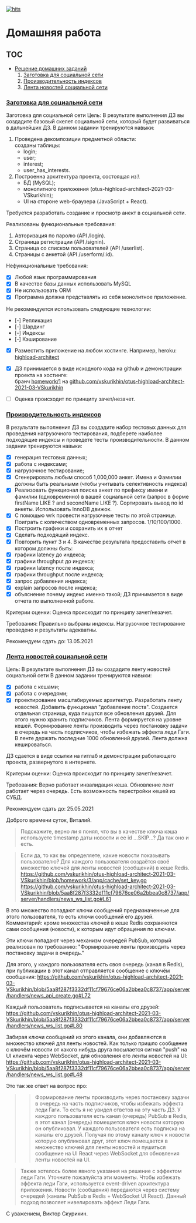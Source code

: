 [![hits](https://hits.deltapapa.io/github/vskurikhin/otus-highload-architect-2021-03-VSkurikhin.svg)](https://hits.deltapapa.io)

# Домашняя работа

## TOC

- [Решение домашних заданий](solutions_of_homework.md)
  1. [Заготовка для социальной сети](solutions_of_homework.md#заготовка-для-социальной-сети)
  2. [Производительность индексов](solutions_of_homework.md#производительность-индексов)
  3. [Лента новостей социальной сети](homeworks.md#лента-новостей-социальной-сети)

### [Заготовка для социальной сети](solutions_of_homework.md#заготовка-для-социальной-сети)

Заготовка для социальной сети
Цель:
В результате выполнения ДЗ вы создадите базовый скелет социальной сети, который будет развиваться в дальнейших ДЗ. В данном задании тренируются навыки:

1. Проведена декомпозиции предметной области:\
   созданы таблицы:
   - login;
   - user;
   - interest;
   - user_has_interests.
1. Построенна архитектура проекта, состоящая из:\
   - БД (MySQL);
   - монолитного приложения (otus-highload-architect-2021-03-VSkurikhin);
   - UI на стороне web-браузера (JavaScript + React).

Требуется разработать создание и просмотр анект в социальной сети.

Реализованы функциональные требования:

1. Авторизация по паролю (API /login).
1. Страница регистрации (API /signin).
1. Страницa со списком пользователей (API /userlist).
1. Страницы с анкетой (API /userform/:id).

Нефункциональные требования:
- [x] Любой язык программирования
- [x] В качестве базы данных использовать MySQL
- [x] Не использовать ORM
- [x] Программа должна представлять из себя монолитное приложение.

Не рекомендуется использовать следующие технологии:

- [-] Репликация
- [-] Шардинг
- [-] Индексы
- [-] Кэширование

- [x] Разместить приложение на любом хостинге. Например, heroku:\
  [highload-architect](https://highload-architect.herokuapp.com)
- [x] ДЗ принимается в виде исходного кода на github и демонстрации проекта на хостинге:\
  бранч [homework/1](https://github.com/vskurikhin/otus-highload-architect-2021-03-VSkurikhin/tree/homework/1) на [github.com/vskurikhin/otus-highload-architect-2021-03-VSkurikhin](https://github.com/vskurikhin/otus-highload-architect-2021-03-VSkurikhin)

- [ ] Оценка происходит по принципу зачет/незачет.

### [Производительность индексов](homeworks.md#производительность-индексов)

В результате выполнения ДЗ вы создадите набор тестовых данных для проведения нагрузочного тестирования, подберете наиболее подходящие индексы и проведете тесты производительности. В данном задании тренируются навыки:

- [x] генерация тестовых данных;
- [x] работа с индексами;
- [x] нагрузочное тестирование;
- [x] Сгенерировать любым способ 1,000,000 анкет. Имена и Фамилии должны быть реальными (чтобы учитывать селективность индекса)
- [x] Реализовать функционал поиска анкет по префиксу имени и фамилии (одновременно) в вашей социальной сети (запрос в форме firstName LIKE ? and secondName LIKE ?). Сортировать вывод по id анкеты. Использовать InnoDB движок.
- [x] С помощью wrk провести нагрузочные тесты по этой странице. Поиграть с количеством одновременных запросов. 1/10/100/1000.
- [x] Построить графики и сохранить их в отчет
- [x] Сделать подходящий индекс.
- [x] Повторить пункт 3 и 4.
  В качестве результата предоставить отчет в котором должны быть:
- [x] графики latency до индекса;
- [x] графики throughput до индекса;
- [x] графики latency после индекса;
- [x] графики throughput после индекса;
- [x] запрос добавления индекса;
- [x] explain запросов после индекса;
- [x] объяснение почему индекс именно такой;
  ДЗ принимается в виде отчета по выполненной работе.

Критерии оценки:
Оценка происходит по принципу зачет/незачет.

Требования: Правильно выбраны индексы. Нагрузочное тестирование проведено и результаты адекватны.

Рекомендуем сдать до: 13.05.2021

### [Лента новостей социальной сети](homeworks.md#лента-новостей-социальной-сети)

Цель:
В результате выполнения ДЗ вы создадите ленту новостей социальной сети В данном задании тренируются навыки:

- [x] работа с кешами;
- [x] работа с очередями;
- [x] проектирование масштабируемых архитектур.
Разработать ленту новостей. Добавить функционал "добавление поста". Создается отдельная страница, куда пишутся все обновления друзей. Для этого нужно хранить подписчиков. Лента формируется на уровне кешей. Формирование ленты производить через постановку задачи в очередь на часть подписчиков, чтобы избежать эффекта леди Гаги. В ленте держать последние 1000 обновлений друзей. Лента должна кешироваться.

ДЗ сдается в виде ссылки на гитлаб и демонстрации работающего проекта, развернутого в интернете.

Критерии оценки:
Оценка происходит по принципу зачет/незачет.

Требования: Верно работает инвалидация кеша. Обновление лент работает через очередь. Есть возможность перестройки кешей из СУБД.

Рекомендуем сдать до: 25.05.2021


Доброго времени суток, Виталий.

> Подскажите, верно ли я понял, что вы в качестве ключа кэша используете timestamp даты новости и ее id ...SKIP...?
Да так оно и есть.

> Если да, то как вы определяете, какие новости показывать пользователю?
Для каждого пользователя создаётся своё множество ключей для ленты новостей (сообщений) в кеше Redis.
https://github.com/vskurikhin/otus-highload-architect-2021-03-VSkurikhin/blob/homework/3/app/cache/set_key.go
https://github.com/vskurikhin/otus-highload-architect-2021-03-VSkurikhin/blob/5aa8f287f3332df11cf79676ce06a2bbea0c8737/app/server/handlers/news_ws_list.go#L61

В это множество попадают ключи сообщений предназначенные для этого пользователя, то есть ключи сообщений его друзей.
Комментарий: кроме множества ключей в кеше Redis сохраняются сами сообщения (новости), к которым идут обращения по ключам.

Эти ключи попадают через механизм очередей PubSub, который реализован по требованию:
"Формирование ленты производить через постановку задачи в очередь." 

Для этого, у каждого пользователя есть своя очередь (канал в Redis),
при публикации в этот канал отправляется сообщение с ключём сообщения:
https://github.com/vskurikhin/otus-highload-architect-2021-03-VSkurikhin/blob/5aa8f287f3332df11cf79676ce06a2bbea0c8737/app/server/handlers/news_api_create.go#L72

Каждый пользователь подписывается на каналы его друзей:
https://github.com/vskurikhin/otus-highload-architect-2021-03-VSkurikhin/blob/5aa8f287f3332df11cf79676ce06a2bbea0c8737/app/server/handlers/news_ws_list.go#L80

Забирая ключи сообщений из этого канала, они добавляются в множество ключей для ленты новостей.
Как только пришло сообщение с ключём новости от какого нибудь друга посылается сигнал "push" на UI клиента через WebSocket,
для обновления его ленты новостей на UI:
https://github.com/vskurikhin/otus-highload-architect-2021-03-VSkurikhin/blob/5aa8f287f3332df11cf79676ce06a2bbea0c8737/app/server/handlers/news_ws_list.go#L48

Это так же ответ на вопрос про:
>> Формирование ленты производить через постановку задачи в очередь на часть подписчиков, чтобы избежать эффекта леди Гаги.
> То есть я не увидел ответов на эту часть ДЗ.
У каждого пользователя есть канал (очередь) PubSub в Redis,
в этот канал (очередь) помещается ключ новости которую он опубликовал.
У каждого пользователя есть подписка на каналы его друзей.
Получая по этому каналу ключ к новости которую опубликовал друг,
этот ключ помещается в множество ключей для ленты новостей
и пушиться сообщение на UI React через WebSocket для обновления ленты новостей на UI.

> Также хотелось более явного указания на решение с эффектом леди Гаги. Уточните пожалуйста эти моменты.
Чтобы избежать эффекта леди Гаги, используется event-driven архитектура приложения.
Новости (сообщения) передаются через систему очередей (каналы PubSub в Redis + WebSocket UI React).
Данный подход позволяет нивелировать эффект Леди Гаги.

С уважением,
Виктор Скурихин.
